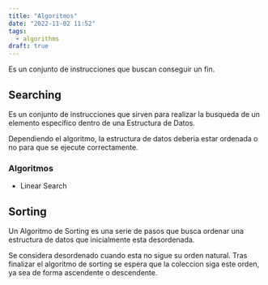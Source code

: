 ```yaml
---
title: "Algoritmos"
date: "2022-11-02 11:52"
tags: 
  - algorithms
draft: true
---
```

Es un conjunto de instrucciones que buscan conseguir un fin.


## Searching
Es un conjunto de instrucciones que sirven para realizar la busqueda de un elemento especifico dentro de una Estructura de Datos.

Dependiendo el algoritmo, la estructura de datos deberia estar ordenada o no para que se ejecute correctamente.

### Algoritmos
- Linear Search
## Sorting
Un Algoritmo de Sorting es una serie de pasos que busca ordenar una estructura de datos que inicialmente esta desordenada.

Se considera desordenado cuando esta no sigue su orden natural. Tras finalizar el algoritmo de sorting se espera que la coleccion siga este orden, ya sea de forma ascendente o descendente.